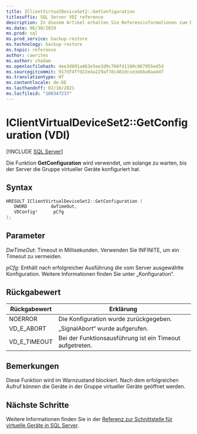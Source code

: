 ```yaml
---
title: IClientVirtualDeviceSet2::GetConfiguration
titlesuffix: SQL Server VDI reference
description: In diesem Artikel erhalten Sie Referenzinformationen zum Befehl „IClientVirtualDeviceSet2::GetConfiguration“.
ms.date: 08/30/2019
ms.prod: sql
ms.prod_service: backup-restore
ms.technology: backup-restore
ms.topic: reference
author: cawrites
ms.author: chadam
ms.openlocfilehash: 4ee3d601a463e5ee3d9c766f41180c867955ed5d
ms.sourcegitcommit: 917df4ffd22e4a229af7dc481dcce3ebba0aa4d7
ms.translationtype: HT
ms.contentlocale: de-DE
ms.lasthandoff: 02/10/2021
ms.locfileid: "100347237"
---
```

# <a name="iclientvirtualdeviceset2getconfiguration-vdi"></a>IClientVirtualDeviceSet2::GetConfiguration (VDI)

[!INCLUDE [SQL Server](../../../includes/applies-to-version/sqlserver.md)]

Die Funktion **GetConfiguration** wird verwendet, um solange zu warten, bis der Server die Gruppe virtueller Geräte konfiguriert hat.

## <a name="syntax"></a>Syntax

```c
HRESULT IClientVirtualDeviceSet2::GetConfiguration (
   DWORD         dwTimeOut,
   VDConfig*      pCfg
);
```

## <a name="parameters"></a>Parameter

*DwTimeOut*: Timeout in Millisekunden. Verwenden Sie INFINITE, um ein Timeout zu vermeiden.

*pCfg*: Enthält nach erfolgreicher Ausführung die vom Server ausgewählte Konfiguration. Weitere Informationen finden Sie unter „Konfiguration“.

## <a name="return-value"></a>Rückgabewert

|Rückgabewert | Erklärung |
|---|---|
| NOERROR | Die Konfiguration wurde zurückgegeben. |
| VD_E_ABORT | „SignalAbort“ wurde aufgerufen. |
| VD_E_TIMEOUT | Bei der Funktionsausführung ist ein Timeout aufgetreten. |

## <a name="remarks"></a>Bemerkungen

Diese Funktion wird im Warnzustand blockiert. Nach dem erfolgreichen Aufruf können die Geräte in der Gruppe virtueller Geräte geöffnet werden.

## <a name="next-steps"></a>Nächste Schritte

Weitere Informationen finden Sie in der [Referenz zur Schnittstelle für virtuelle Geräte in SQL Server](reference-virtual-device-interface.md).